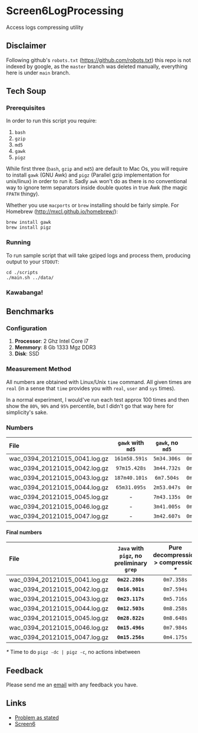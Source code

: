 Screen6LogProcessing
====================

Access logs compressing utility

Disclaimer
----------

Following github's `robots.txt` (https://github.com/robots.txt) this repo is not indexed by google, 
as the `master` branch was deleted manually, everything here is under `main` branch.

Tech Soup
---------

### Prerequisites

In order to run this script you require:

1. `bash`
1. `gzip`
1. `md5`
1. `gawk`
1. `pigz`

While first three (`bash`, `gzip` and `md5`) are default to Mac Os, you will require to install `gawk` (GNU Awk) and `pigz` 
(Parallel gzip implementation for unix/linux) in order to run it. Sadly `awk` won't do as there is no conventional way to 
ignore term separators inside double quotes in true Awk (the magic `FPATH` thingy).

Whether you use `macports` or `brew` installing should be fairly simple. For Homebrew (http://mxcl.github.io/homebrew/):
    
    brew install gawk
    brew install pigz

### Running

To run sample script that will take gziped logs and process them, producing output to your `STDOUT`:

    cd ./scripts
    ./main.sh ../data/

### Kawabanga!

Benchmarks
----------

### Configuration

 1. **Processor**: 2 Ghz Intel Core i7
 1. **Memmory**: 8 Gb 1333 Mgz DDR3
 1. **Disk**: SSD

### Measurement Method

All numbers are obtained with Linux/Unix `time` command. All given times are `real` (in a sense 
that `time` provides you with `real`, `user` and `sys` times).

In a normal experiment, I would've run each test approx 100 times and then show the `80%`, `90%` 
and `95%` percentile, but I didn't go that way here for simplicity's sake.

### Numbers

| File                               | `gawk` with `md5` | `gawk`, no `md5` | `Java`      | `Java` with `pigz` |
| :--------------------------------- |:-----------------:|:----------------:|:-----------:|:-------------------|
| wac_0394_20121015_0041.log.gz      | `161m58.591s`     | `5m34.306s`      | `0m45.784s` | `0m42.313s`        |
| wac_0394_20121015_0042.log.gz      | `97m15.428s`      | `3m44.732s`      | `0m55.721s` | `0m49.539s`        |
| wac_0394_20121015_0043.log.gz      | `187m40.101s`     | `6m7.504s`       | `0m33.741s` | `0m31.045s`        |
| wac_0394_20121015_0044.log.gz      | `65m31.095s`      | `2m53.047s`      | `0m56.740s` | `0m54.075s`        |
| wac_0394_20121015_0045.log.gz      | -                 | `7m43.135s`      | `0m51.726s` | `0m50.112s`        |
| wac_0394_20121015_0046.log.gz      | -                 | `3m41.005s`      | `0m43.871s` | `0m41.839s`        |
| wac_0394_20121015_0047.log.gz      | -                 | `3m42.607s`      | `0m24.724s` | `0m23.877s`        |

#### Final numbers

| File                               | `Java` with `pigz`, no  preliminary `grep` | Pure decompression > compression _*_ |
| :--------------------------------- |:------------------------------------------:|:----------------------------------:|
| wac_0394_20121015_0041.log.gz      | **`0m22.280s`**                            | `0m7.358s`                         |
| wac_0394_20121015_0042.log.gz      | **`0m16.901s`**                            | `0m7.594s`                         |
| wac_0394_20121015_0043.log.gz      | **`0m23.117s`**                            | `0m5.716s`                         |
| wac_0394_20121015_0044.log.gz      | **`0m12.503s`**                            | `0m8.258s`                         |
| wac_0394_20121015_0045.log.gz      | **`0m28.822s`**                            | `0m8.648s`                         |
| wac_0394_20121015_0046.log.gz      | **`0m15.496s`**                            | `0m7.984s`                         |
| wac_0394_20121015_0047.log.gz      | **`0m15.256s`**                            | `0m4.175s`                         |

_*_ Time to do `pigz -dc | pigz -c`, no actions inbetween

Feedback
--------

Please send me an [email](ilya.pimenov@gmail.com) with any feedback you have.

Links
-----

 * [Problem as stated](https://github.com/ilya-pi/Screen6LogProcessing/blob/main/Problem.pdf)
 * [Screen6](http://screen6.io/)


